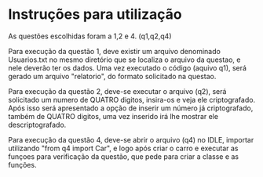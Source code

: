 # Instruções para utilização
  As questões escolhidas foram a 1,2 e 4. (q1,q2,q4)
    
Para execução da questão 1, deve existir um arquivo denominado Usuarios.txt no mesmo diretório que se localiza o arquivo da questao, e nele deverão ter os dados. Uma vez executado o código (aquivo q1), será gerado um arquivo "relatorio", do formato solicitado na questao.
    
Para execução da questão 2, deve-se executar o arquivo (q2), será solicitado um numero de QUATRO digitos, insira-os e veja ele criptografado. Após isso será apresentado a opção de inserir um número já criptografado, também de QUATRO digitos, uma vez inserido irá lhe mostrar ele descriptografado.
    
Para execução da questão 4, deve-se abrir o arquivo (q4) no IDLE, importar utilizando "from q4 import Car", e logo após criar o carro e executar as funçoes para verificação da questão, que pede para criar a classe e as funções.

 
 
